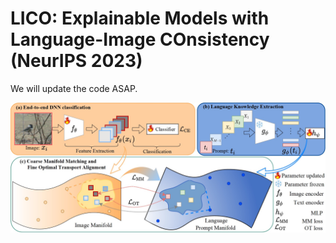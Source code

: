 # LICO: Explainable Models with Language-Image COnsistency (NeurIPS 2023)

We will update the code ASAP.


![schematic](figures/framework.jpg)
